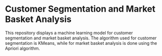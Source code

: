 # Customer Segmentation and Market Basket Analysis
This repository displays a machine learning model for customer segmentation and market basket analysis. The algorithm used for customer segmentation is KMeans, while for market basket analysis is done using the Apriori algorithm.
